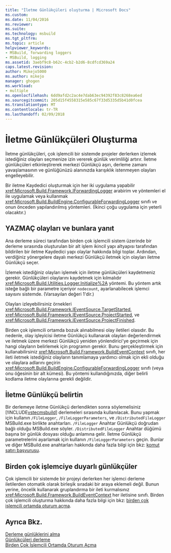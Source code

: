 ```yaml
---
title: "İletme Günlükçüleri oluşturma | Microsoft Docs"
ms.custom: 
ms.date: 11/04/2016
ms.reviewer: 
ms.suite: 
ms.technology: msbuild
ms.tgt_pltfrm: 
ms.topic: article
helpviewer_keywords:
- MSBuild, forwarding loggers
- MSBuild, logging
ms.assetid: 3aebf9c8-b62c-4cb2-b2d6-8cdfcd369a24
caps.latest.revision: 
author: Mikejo5000
ms.author: mikejo
manager: ghogen
ms.workload:
- multiple
ms.openlocfilehash: 6dd9afd2c2ac4e7dab63ec94392f83c8268ea6ed
ms.sourcegitcommit: 205d15f4558315e585c67f33d5335d5b41d0fcea
ms.translationtype: MT
ms.contentlocale: tr-TR
ms.lasthandoff: 02/09/2018
---
```

# <a name="creating-forwarding-loggers"></a>İletme Günlükçüleri Oluşturma
İletme günlükçüleri, çok işlemcili bir sistemde projeler derlerken izlemek istediğiniz olayları seçmenize izin vererek günlük verimliliği artırır. İletme günlükçüleri etkinleştirerek merkezi Günlükçü aşırı, derleme zamanı yavaşlamasının ve günlüğünüzü alanınızda karışıklık istenmeyen olayları engelleyebilir.  
  
 Bir iletme Kaydedici oluşturmak için her iki uygulama yapabilir <xref:Microsoft.Build.Framework.IForwardingLogger> arabirim ve yöntemleri el ile uygulamak veya kullanmak <xref:Microsoft.Build.BuildEngine.ConfigurableForwardingLogger> sınıfı ve onun önceden yapılandırılmış yöntemleri. (İkinci çoğu uygulama için yeterli olacaktır.)  
  
## <a name="register-events-and-respond-to-them"></a>YAZMAÇ olayları ve bunlara yanıt  
 Ana derleme süreci tarafından birden çok işlemcili sistem üzerinde bir derleme sırasında oluşturulan bir alt işlem ikincil yapı altyapısı tarafından bildirilen bir iletme Kaydedici yapı olaylar hakkında bilgi toplar. Ardından, verdiğiniz yönergelere dayalı merkezi Günlükçü iletmek için olayları iletme Günlükçü seçer.  
  
 İzlemek istediğiniz olayları işlemek için iletme günlükçüleri kaydetmeniz gerekir. Günlükçüleri olaylarını kaydetmek için kılmalıdır <xref:Microsoft.Build.Utilities.Logger.Initialize%2A> yöntemi. Bu yöntem artık isteğe bağlı bir parametre içeriyor `nodecount`, ayarlanabilecek işlemci sayısını sistemde. (Varsayılan değeri 1'dir.)  
  
 Olayları izleyebilirsiniz örnekleri <xref:Microsoft.Build.Framework.IEventSource.TargetStarted>, <xref:Microsoft.Build.Framework.IEventSource.ProjectStarted>, ve <xref:Microsoft.Build.Framework.IEventSource.ProjectFinished>.  
  
 Birden çok işlemcili ortamda bozuk alınabilmesi olay iletileri olasıdır. Bu nedenle, olay işleyicisi iletme Günlükçü kullanarak olayları değerlendirmek ve iletmek üzere merkezi Günlükçü yeniden yönlendirici'ye geçirmek için hangi olayların belirlemek için programın gerekir. Bunu gerçekleştirmek için kullanabilirsiniz <xref:Microsoft.Build.Framework.BuildEventContext> sınıfı, her ileti iletmek istediğiniz olayların tanımlamaya yardımcı olmak için ekli olduğu ve olaylara adlarını geçirin <xref:Microsoft.Build.BuildEngine.ConfigurableForwardingLogger> sınıfı (veya onu öğesinin bir alt kümesi). Bu yöntemi kullandığınızda, diğer belirli kodlama iletme olaylarına gerekli değildir.  
  
## <a name="specify-a-forwarding-logger"></a>İletme Günlükçü belirtin  
 Bir derlemeye iletme Günlükçü derlendikten sonra söylemelisiniz [!INCLUDE[vstecmsbuild](../extensibility/internals/includes/vstecmsbuild_md.md)] derlemeleri sırasında kullanılacak. Bunu yapmak için kullanın `/FileLogger`, `/FileLoggerParameters`, ve `/DistributedFileLogger` MSBuild.exe birlikte anahtarları. `/FileLogger` Anahtar Günlükçü doğrudan bağlı olduğu MSBuild.exe söyler. `/DistributedFileLogger` Anahtar düğümü başına bir günlük dosyası olduğu anlamına gelir. İletme Günlükçü parametrelerini ayarlamak için kullanın `/FileLoggerParameters` geçin. Bunlar ve diğer MSBuild.exe anahtarları hakkında daha fazla bilgi için bkz: [komut satırı başvurusu](../msbuild/msbuild-command-line-reference.md).  
  
## <a name="multi-processor-aware-loggers"></a>Birden çok işlemciye duyarlı günlükçüler  
 Çok işlemcili bir sistemde bir projeyi derlerken her işlemci derleme iletilerden otomatik olarak birleşik sıradaki bir araya eklemeli değil. Bunun yerine, öncelik kullanarak gruplandırma bir ileti kurmalısınız <xref:Microsoft.Build.Framework.BuildEventContext> her iletisine sınıfı. Birden çok işlemcili oluşturma hakkında daha fazla bilgi için bkz: [birden çok işlemcili ortamda oturum açma](../msbuild/logging-in-a-multi-processor-environment.md).  
  
## <a name="see-also"></a>Ayrıca Bkz.  
 [Derleme günlüklerini alma](../msbuild/obtaining-build-logs-with-msbuild.md)   
 [Günlükçüleri derleme](../msbuild/build-loggers.md)   
 [Birden Çok İşlemcili Ortamda Oturum Açma](../msbuild/logging-in-a-multi-processor-environment.md)
